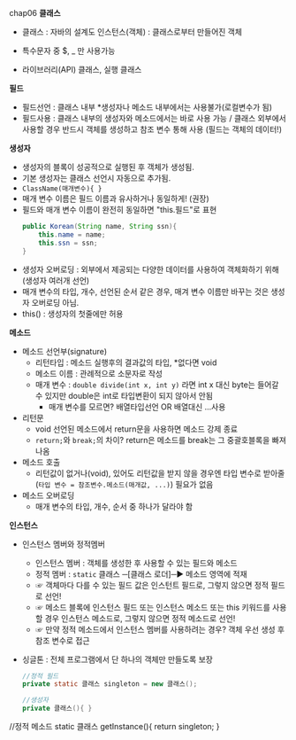 chap06
**클래스**
- 클래스 : 자바의 설계도 
  인스턴스(객체) : 클래스로부터 만들어진 객체

- 특수문자 중 $, _ 만 사용가능
- 라이브러리(API) 클래스, 실행 클래스

**필드**
- 필드선언 : 클래스 내부 *생성자나 메소드 내부에서는 사용불가(로컬변수가 됨)
- 필드사용 : 클래스 내부의 생성자와 메소드에서는 바로 사용 가능 / 클래스 외부에서 사용할 경우 반드시 객체를 생성하고 참조 변수 통해 사용 (필드는 객체의 데이터!)

**생성자**
- 생성자의 블록이 성공적으로 실행된 후 객체가 생성됨.
- 기본 생성자는 클래스 선언시 자동으로 추가됨.
- `ClassName(매개변수){ }`
- 매개 변수 이름은 필드 이름과 유사하거나 동일하게! (권장)
- 필드와 매개 변수 이름이 완전히 동일하면 "this.필드"로 표현
    ```java
    public Korean(String name, String ssn){
        this.name = name;
        this.ssn = ssn;
    }
    ```
- 생성자 오버로딩 : 외부에서 제공되는 다양한 데이터를 사용하여 객체화하기 위해 (생성자 여러개 선언)
- 매개 변수의 타입, 개수, 선언된 순서 같은 경우, 매겨 변수 이름만 바꾸는 것은 생성자 오버로딩 아님.
- this() : 생성자의 첫줄에만 허용

**메소드**
- 메소드 선언부(signature) 
  - 리턴타입 : 메소드 실행후의 결과값의 타입, *없다면 void
  - 메소드 이름 : 관례적으로 소문자로 작성
  - 매개 변수 : `double divide(int x, int y)` 라면 int x 대신 byte는 들어갈 수 있지만 double은 int로 타입변환이 되지 않아서 안됨
    - 매개 변수를 모르면? 배열타입선언 OR 배열대신 ...사용
- 리턴문
  - void 선언된 메소드에서 return문을 사용하면 메소드 강제 종료
  - `return;`와 `break;`의 차이? return은 메소드를 break는 그 중괄호블록을 빠져나옴
- 메소드 호출
    - 리턴값이 없거나(void), 있어도 리턴값을 받지 않을 경우엔 타입 변수로 받아줄(`타입 변수 = 참조변수.메소드(매개값, ...)`) 필요가 없음 
- 메소드 오버로딩
  - 매개 변수의 타입, 개수, 순서 중 하나가 달라야 함

**인스턴스**
 - 인스턴스 멤버와 정적멤버
   - 인스턴스 멤버 : 객체를 생성한 후 사용할 수 있는 필드와 메소드
   - 정적 멤버 : `static` 클래스 ─[클래스 로더]─▶ 메소드 영역에 적재
   - ☞ 객체마다 다를 수 있는 필드 값은 인스턴트 필드로, 그렇지 않으면 정적 필드로 선언!
   - ☞ 메소드 블록에 인스턴스 필드 또는 인스턴스 메소드 또는 this 키워드를 사용할 경우 인스턴스 메소드로, 그렇지 않으면 정적 메소드로 선언!
   - ☞ 만약 정적 메소드에서 인스턴스 멤버를 사용하려는 경우? 객체 우선 생성 후 참조 변수로 접근

- 싱글톤 : 전체 프로그램에서 단 하나의 객체만 만들도록 보장
  ```java
  //정적 필드
  private static 클래스 singleton = new 클래스();
  
  //생성자
  private 클래스(){ }

//정적 메소드
static 클래스 getInstance(){
  return singleton;
}
  ```
